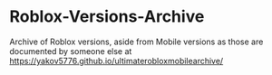 # Roblox-Versions-Archive
Archive of Roblox versions, aside from Mobile versions as those are documented by someone else at https://yakov5776.github.io/ultimaterobloxmobilearchive/
